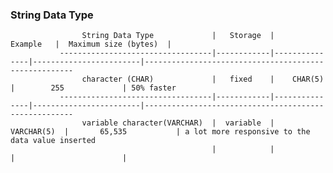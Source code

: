 ### String Data Type

                        
                    String Data Type             |   Storage  |     Example   |  Maximum size (bytes)  |       
               ----------------------------------|------------|---------------|------------------------|------------------------------------------------------    
                    character (CHAR)             |   fixed    |    CHAR(5)    |        255             | 50% faster
               ----------------------------------|------------|---------------|------------------------|------------------------------------------------------     
                    variable character(VARCHAR)  |  variable  |   VARCHAR(5)  |       65,535           | a lot more responsive to the data value inserted
                                                 |            |               |                        |
